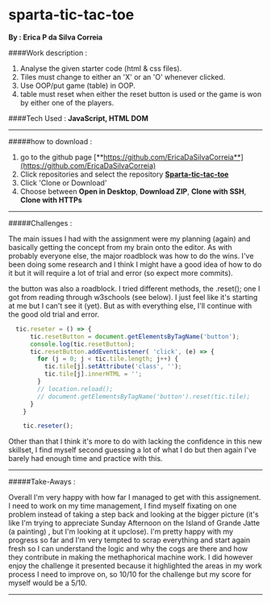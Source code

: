 # sparta-tic-tac-toe

**By : Erica P da Silva Correia**

####Work description :

1. Analyse the given starter code (html & css files).
2. Tiles must change to either an 'X' or an 'O' whenever clicked.
3. Use OOP/put game (table) in OOP.
4. table must reset when either the reset button is used or the game is won by either one of the players.


####Tech Used :
**JavaScript, HTML DOM**

-----
#####how to download :


1. go to the github page [**https://github.com/EricaDaSilvaCorreia**](https://github.com/EricaDaSilvaCorreia)
2. Click repositories and select the repository [**Sparta-tic-tac-toe**](https://github.com/EricaDaSilvaCorreia/Sparta-grid-maker)
3. Click 'Clone or Download'
4. Choose between **Open in Desktop**, **Download ZIP**, **Clone with SSH**, **Clone with HTTPs**

-----


#####Challenges :

The main issues I had with the assignment were my planning (again) and basically getting the concept from my brain onto the editor. As with probably everyone else, the major roadblock was how to do the wins. I've been doing some research and I think I might have a good idea of how to do it but it will require a lot of trial and error (so expect more commits). 

the button was also a roadblock. I tried different methods, the .reset(); one I got from reading through w3schools (see below). I just feel like it's starting at me but I can't see it (yet). But as with everything else, I'll continue with the good old trial and error. 

~~~javascript
  tic.reseter = () => {
      tic.resetButton = document.getElementsByTagName('button');
      console.log(tic.resetButton);
      tic.resetButton.addEventListener( 'click', (e) => {
        for (j = 0; j < tic.tile.length; j++) {
          tic.tile[j].setAttribute('class', '');
          tic.tile[j].innerHTML = '';
        }
        // location.reload();
        // document.getElementsByTagName('button').reset(tic.tile);
      }
    }

    tic.reseter();
~~~


Other than that I think it's more to do with lacking the confidence in this new skillset, I find myself second guessing  a lot of what I do but then again I've barely had enough time and practice with this.

-----

#####Take-Aways :

Overall I'm very happy with how far I managed to get with this assignement. I need to work on my time management, I find myself fixating on one problem instead of taking a step back and looking at the bigger picture (it's like I'm trying to appreciate  Sunday Afternoon on the Island of Grande Jatte (a painting) , but I'm looking at it upclose). I'm pretty happy with my progress so far and I'm very tempted to scrap everything and start again fresh so I can understand the logic and why the cogs are there and how they contribute in making the methaphorical machine work. I did however enjoy the challenge it presented because it highlighted the areas in my work process I need to improve on, so 10/10 for the challenge but my score for myself would be a 5/10.

-----

